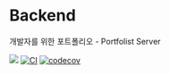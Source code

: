 # Backend

개발자를 위한 포트폴리오 - Portfolist Server

<img src="https://img.shields.io/badge/SpringBoot-44CC11?style=flat-square&logo=Spring&logoColor=white"/>  [![CI](https://github.com/DSM-Portfolist/Backend/actions/workflows/ci.yml/badge.svg)](https://github.com/DSM-Portfolist/Backend/actions/workflows/ci.yml)  [![codecov](https://codecov.io/gh/DSM-Portfolist/Backend/branch/main/graph/badge.svg?token=UjLa0SzZPe)](https://codecov.io/gh/DSM-Portfolist/Backend)
